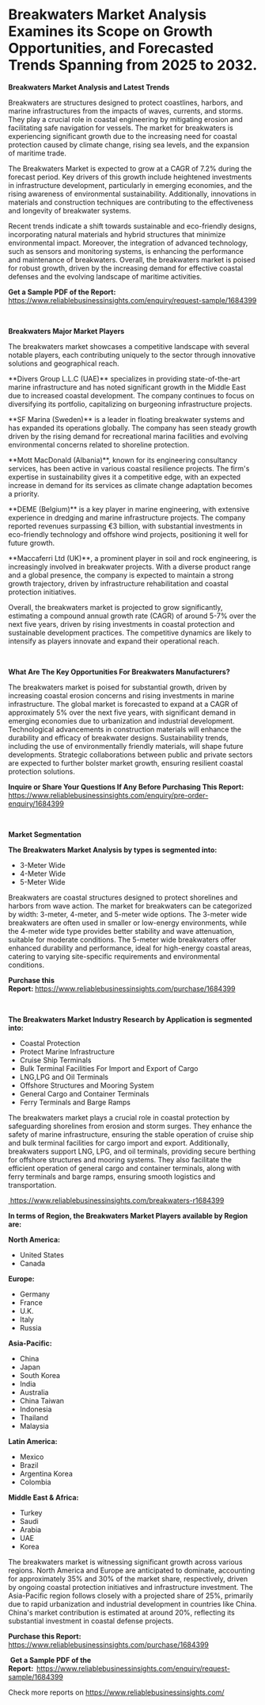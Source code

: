 <p><h1>Breakwaters Market Analysis Examines its Scope on Growth Opportunities, and Forecasted Trends Spanning from 2025 to 2032.</h1></p><p><strong>Breakwaters Market Analysis and Latest Trends</strong></p>
<p><p>Breakwaters are structures designed to protect coastlines, harbors, and marine infrastructures from the impacts of waves, currents, and storms. They play a crucial role in coastal engineering by mitigating erosion and facilitating safe navigation for vessels. The market for breakwaters is experiencing significant growth due to the increasing need for coastal protection caused by climate change, rising sea levels, and the expansion of maritime trade.</p><p>The Breakwaters Market is expected to grow at a CAGR of 7.2% during the forecast period. Key drivers of this growth include heightened investments in infrastructure development, particularly in emerging economies, and the rising awareness of environmental sustainability. Additionally, innovations in materials and construction techniques are contributing to the effectiveness and longevity of breakwater systems.</p><p>Recent trends indicate a shift towards sustainable and eco-friendly designs, incorporating natural materials and hybrid structures that minimize environmental impact. Moreover, the integration of advanced technology, such as sensors and monitoring systems, is enhancing the performance and maintenance of breakwaters. Overall, the breakwaters market is poised for robust growth, driven by the increasing demand for effective coastal defenses and the evolving landscape of maritime activities.</p></p>
<p><strong>Get a Sample PDF of the Report:&nbsp;</strong> <a href="https://www.reliablebusinessinsights.com/enquiry/request-sample/1684399?utm_campaign=3298&utm_medium=2&utm_source=Github&utm_content=ia&utm_term=01042025&utm_id=breakwaters">https://www.reliablebusinessinsights.com/enquiry/request-sample/1684399</a></p>
<p>&nbsp;</p>
<p><strong>Breakwaters Major Market Players</strong></p>
<p><p>The breakwaters market showcases a competitive landscape with several notable players, each contributing uniquely to the sector through innovative solutions and geographical reach. </p><p>**Divers Group L.L.C (UAE)** specializes in providing state-of-the-art marine infrastructure and has noted significant growth in the Middle East due to increased coastal development. The company continues to focus on diversifying its portfolio, capitalizing on burgeoning infrastructure projects.</p><p>**SF Marina (Sweden)** is a leader in floating breakwater systems and has expanded its operations globally. The company has seen steady growth driven by the rising demand for recreational marina facilities and evolving environmental concerns related to shoreline protection. </p><p>**Mott MacDonald (Albania)**, known for its engineering consultancy services, has been active in various coastal resilience projects. The firm's expertise in sustainability gives it a competitive edge, with an expected increase in demand for its services as climate change adaptation becomes a priority.</p><p>**DEME (Belgium)** is a key player in marine engineering, with extensive experience in dredging and marine infrastructure projects. The company reported revenues surpassing €3 billion, with substantial investments in eco-friendly technology and offshore wind projects, positioning it well for future growth.</p><p>**Maccaferri Ltd (UK)**, a prominent player in soil and rock engineering, is increasingly involved in breakwater projects. With a diverse product range and a global presence, the company is expected to maintain a strong growth trajectory, driven by infrastructure rehabilitation and coastal protection initiatives.</p><p>Overall, the breakwaters market is projected to grow significantly, estimating a compound annual growth rate (CAGR) of around 5-7% over the next five years, driven by rising investments in coastal protection and sustainable development practices. The competitive dynamics are likely to intensify as players innovate and expand their operational reach.</p></p>
<p>&nbsp;</p>
<p><strong>What Are The Key Opportunities For Breakwaters Manufacturers?</strong></p>
<p><p>The breakwaters market is poised for substantial growth, driven by increasing coastal erosion concerns and rising investments in marine infrastructure. The global market is forecasted to expand at a CAGR of approximately 5% over the next five years, with significant demand in emerging economies due to urbanization and industrial development. Technological advancements in construction materials will enhance the durability and efficacy of breakwater designs. Sustainability trends, including the use of environmentally friendly materials, will shape future developments. Strategic collaborations between public and private sectors are expected to further bolster market growth, ensuring resilient coastal protection solutions.</p></p>
<p><strong>Inquire or Share Your Questions If Any Before Purchasing This Report:</strong> <a href="https://www.reliablebusinessinsights.com/enquiry/pre-order-enquiry/1684399?utm_campaign=3298&utm_medium=2&utm_source=Github&utm_content=ia&utm_term=01042025&utm_id=breakwaters">https://www.reliablebusinessinsights.com/enquiry/pre-order-enquiry/1684399</a></p>
<p>&nbsp;</p>
<p><strong>Market Segmentation</strong></p>
<p><strong>The Breakwaters Market Analysis by types is segmented into:</strong></p>
<p><ul><li>3-Meter Wide</li><li>4-Meter Wide</li><li>5-Meter Wide</li></ul></p>
<p><p>Breakwaters are coastal structures designed to protect shorelines and harbors from wave action. The market for breakwaters can be categorized by width: 3-meter, 4-meter, and 5-meter wide options. The 3-meter wide breakwaters are often used in smaller or low-energy environments, while the 4-meter wide type provides better stability and wave attenuation, suitable for moderate conditions. The 5-meter wide breakwaters offer enhanced durability and performance, ideal for high-energy coastal areas, catering to varying site-specific requirements and environmental conditions.</p></p>
<p><strong>Purchase this Report:&nbsp;</strong><a href="https://www.reliablebusinessinsights.com/purchase/1684399?utm_campaign=3298&utm_medium=2&utm_source=Github&utm_content=ia&utm_term=01042025&utm_id=breakwaters">https://www.reliablebusinessinsights.com/purchase/1684399</a></p>
<p>&nbsp;</p>
<p><strong>The Breakwaters Market Industry Research by Application is segmented into:</strong></p>
<p><ul><li>Coastal Protection</li><li>Protect Marine Infrastructure</li><li>Cruise Ship Terminals</li><li>Bulk Terminal Facilities For Import and Export of Cargo</li><li>LNG,LPG and Oil Terminals</li><li>Offshore Structures and Mooring System</li><li>General Cargo and Container Terminals</li><li>Ferry Terminals and Barge Ramps</li></ul></p>
<p><p>The breakwaters market plays a crucial role in coastal protection by safeguarding shorelines from erosion and storm surges. They enhance the safety of marine infrastructure, ensuring the stable operation of cruise ship and bulk terminal facilities for cargo import and export. Additionally, breakwaters support LNG, LPG, and oil terminals, providing secure berthing for offshore structures and mooring systems. They also facilitate the efficient operation of general cargo and container terminals, along with ferry terminals and barge ramps, ensuring smooth logistics and transportation.</p></p>
<p><a href="https://www.reliablebusinessinsights.com/breakwaters-r1684399?utm_campaign=3298&utm_medium=2&utm_source=Github&utm_content=ia&utm_term=01042025&utm_id=breakwaters">&nbsp;https://www.reliablebusinessinsights.com/breakwaters-r1684399</a></p>
<p><strong>In terms of Region, the Breakwaters Market Players available by Region are:</strong></p>
<p>
    <p> <strong> North America: </strong>
        <ul>
            <li>United States</li>
            <li>Canada</li>
        </ul>
        </p> 
    <p> <strong> Europe: </strong>
        <ul>
            <li>Germany</li>
            <li>France</li>
            <li>U.K.</li>
            <li>Italy</li>
            <li>Russia</li>
        </ul>
        </p> 
    <p> <strong> Asia-Pacific: </strong>
        <ul>
            <li>China</li>
            <li>Japan</li>
            <li>South Korea</li>
            <li>India</li>
            <li>Australia</li>
            <li>China Taiwan</li>
            <li>Indonesia</li>
            <li>Thailand</li>
            <li>Malaysia</li>
        </ul>
        </p> 
    <p> <strong> Latin America: </strong>
        <ul>
            <li>Mexico</li>
            <li>Brazil</li>
            <li>Argentina Korea</li>
            <li>Colombia</li>
        </ul>
        </p> 
    <p> <strong> Middle East & Africa: </strong>
        <ul>
            <li>Turkey</li>
            <li>Saudi</li>
            <li>Arabia</li>
            <li>UAE</li>
            <li>Korea</li>
        </ul>
    </p>
    </p>
<p><p>The breakwaters market is witnessing significant growth across various regions. North America and Europe are anticipated to dominate, accounting for approximately 35% and 30% of the market share, respectively, driven by ongoing coastal protection initiatives and infrastructure investment. The Asia-Pacific region follows closely with a projected share of 25%, primarily due to rapid urbanization and industrial development in countries like China. China's market contribution is estimated at around 20%, reflecting its substantial investment in coastal defense projects.</p></p>
<p><strong>Purchase this Report: </strong><a href="https://www.reliablebusinessinsights.com/purchase/1684399?utm_campaign=3298&utm_medium=2&utm_source=Github&utm_content=ia&utm_term=01042025&utm_id=breakwaters">https://www.reliablebusinessinsights.com/purchase/1684399</a></p>
<p>&nbsp;<strong>Get a Sample PDF of the Report:&nbsp;&nbsp;</strong><a href="https://www.reliablebusinessinsights.com/enquiry/request-sample/1684399?utm_campaign=3298&utm_medium=2&utm_source=Github&utm_content=ia&utm_term=01042025&utm_id=breakwaters">https://www.reliablebusinessinsights.com/enquiry/request-sample/1684399</a></p>
<p><strong></strong></p>
<p>Check more reports on <a href="https://www.reliablebusinessinsights.com/?utm_campaign=3298&utm_medium=2&utm_source=Github&utm_content=ia&utm_term=01042025&utm_id=breakwaters">https://www.reliablebusinessinsights.com/</a></p>